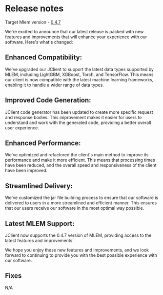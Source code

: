 # Release notes
Target Mlem version - [0.4.7](https://github.com/iterative/mlem/releases/tag/0.4.7)


We're excited to announce that our latest release is packed with new features and improvements that will enhance your experience with our software. Here's what's changed:

## Enhanced Compatibility:
We've upgraded our JClient to support the latest data types supported by MLEM, including LightGBM, XGBoost, Torch, and TensorFlow. This means our client is now compatible with the latest machine learning frameworks, enabling it to handle a wider range of data types.

## Improved Code Generation:
JClient code generator has been updated to create more specific request and response bodies. This improvement makes it easier for users to understand and work with the generated code, providing a better overall user experience.

## Enhanced Performance:
We've optimized and refactored the client's main method to improve its performance and make it more efficient. This means that processing times have been reduced, and the overall speed and responsiveness of the client have been improved.

## Streamlined Delivery:
We've customized the jar file building process to ensure that our software is delivered to users in a more streamlined and efficient manner. This ensures that our users receive our software in the most optimal way possible.

## Latest MLEM Support:
JClient now supports the 0.4.7 version of MLEM, providing access to the latest features and improvements.

We hope you enjoy these new features and improvements, and we look forward to continuing to provide you with the best possible experience with our software.

## Fixes
N/A